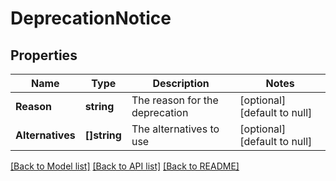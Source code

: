 # DeprecationNotice

## Properties
Name | Type | Description | Notes
------------ | ------------- | ------------- | -------------
**Reason** | **string** | The reason for the deprecation | [optional] [default to null]
**Alternatives** | **[]string** | The alternatives to use | [optional] [default to null]

[[Back to Model list]](../README.md#documentation-for-models) [[Back to API list]](../README.md#documentation-for-api-endpoints) [[Back to README]](../README.md)

